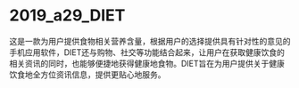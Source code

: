# 2019_a29_DIET
这是一款为用户提供食物相关营养含量，根据用户的选择提供具有针对性的意见的手机应用软件，DIET还与购物、社交等功能结合起来，让用户在获取健康饮食的相关资讯的同时，也能够便捷地获得健康地食物。DIET旨在为用户提供关于健康饮食地全方位资讯信息，提供更贴心地服务。

